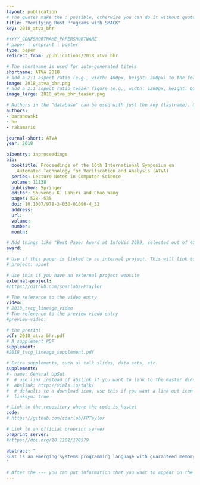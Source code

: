 ```yaml
---
layout: publication
# The quotes make the : possible, otherwise you can do it without quotes
title: "Verifying Rust Programs with SMACK"
key: 2018_atva_bhr

#YYYY_CONFSHORTNAME_PAPERSHORTNAME
# paper | preprint | poster
type: paper
redirect_from: /publications/2018_atva_bhr

# The shortname is used for auto-generated titels
shortname: ATVA 2018
# add a 2:1 aspect ratio (e.g., width: 400px, height: 200px) to the folder /assets/images/papers/
image: 2018_atva_bhr.png
# add a 2:1 aspect ratio teaser figure (e.g., width: 1200px, height: 600px) to the folder /assets/images/papers/
image_large: 2018_atva_bhr_teaser.png

# Authors in the "database" can be used with just the key (lastname). Others can be written properly.
authors:
- baranowski
- he
- rakamaric

journal-short: ATVA
year: 2018

bibentry: inproceedings
bib:
  booktitle: Proceedings of the 16th International Symposium on
    Automated Technology for Verification and Analysis (ATVA)
  series: Lecture Notes in Computer Science
  volume: 11138
  publisher: Springer
  editor: Shuvendu K. Lahiri and Chao Wang
  pages: 528--535
  doi: 10.1007/978-3-030-01090-4_32
  address:
  url:
  volume:
  number:
  month:

# Add things like "Best Paper Award at InfoVis 2099, selected out of 4000 submissions"
award:

# Use if this paper is linked to an internal project. This will link to the project site
# project: upset

# Use this if you have an external project website
external-project:
#https://github.com/soarlab/FPTaylor

# The reference to the video entry
video:
# 2018_tvcg_lineage_video
# The reference to the preview viedo entry
#preview-video:

# the prerint
pdf: 2018_atva_bhr.pdf
# A supplement PDF
supplement: 
#2018_tvcg_lineage_supplement.pdf

# Extra supplements, such as talk slides, data sets, etc.
supplements:
#- name: General UpSet
#  # use link instead of abslink if you want to link to the master directory
#  abslink: http://vials.io/talk/
#  # defaults to a download icon, use this if you want a link-out icon
#  linksym: true

# Link to the repository where the code is hostet
code:
# https://github.com/soarlab/FPTaylor

# Link to an official preprint server
preprint_server: 
#https://doi.org/10.1101/128579

abstract: "
Rust is an emerging systems programming language with guaranteed memory safety and modern language features that has been extensively adopted to build safety-critical software. However, there is currently a lack of automated software verifiers for Rust. In this work, we present our experience extending the SMACK verifier to enable its usage on Rust programs. We evaluate SMACK on a set of Rust programs to demonstrate a wide spectrum of language features it supports.
"

# After the --- you can put information that you want to appear on the website using markdown formatting or HTML. A good example are acknowledgements, extra references, an erratum, etc.
---
```

